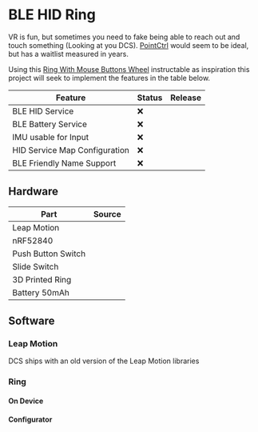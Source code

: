 # BLE HID Ring

VR is fun, but sometimes you need to fake being able to reach out and touch something (Looking at you DCS). [PointCtrl](https://pointctrl.com/) would seem to be ideal, but has a waitlist measured in years.

Using this [Ring With Mouse Buttons Wheel](https://www.instructables.com/Ring-With-Mouse-Buttons-Wheel/) instructable as inspiration this project will seek to implement the features in the table below.

| Feature | Status | Release |
| - | - | - |
| BLE HID Service | ❌ | |
| BLE Battery Service | ❌ | |
| IMU usable for Input | ❌ | |
| HID Service Map Configuration | ❌ | |
| BLE Friendly Name Support | ❌ | |

## Hardware

| Part | Source |
| - | - |
| Leap Motion | |
| nRF52840 | |
| Push Button Switch | |
| Slide Switch | |
| 3D Printed Ring | |
| Battery 50mAh | |

## Software

### Leap Motion

DCS ships with an old version of the Leap Motion libraries

### Ring

#### On Device

#### Configurator
